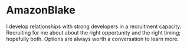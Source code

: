 # AmazonBlake
I develop relationships with strong developers in a recruitment capacity. Recruiting for me about about the right opportunity and the right timing; hopefully both. Options are always worth a conversation to learn more. 
